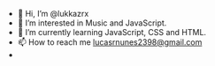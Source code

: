 - 👋 Hi, I’m @lukkazrx
- 👀 I’m interested in Music and JavaScript.
- 🌱 I’m currently learning JavaScript, CSS and HTML.
- 📫 How to reach me lucasrnunes2398@gmail.com
-

